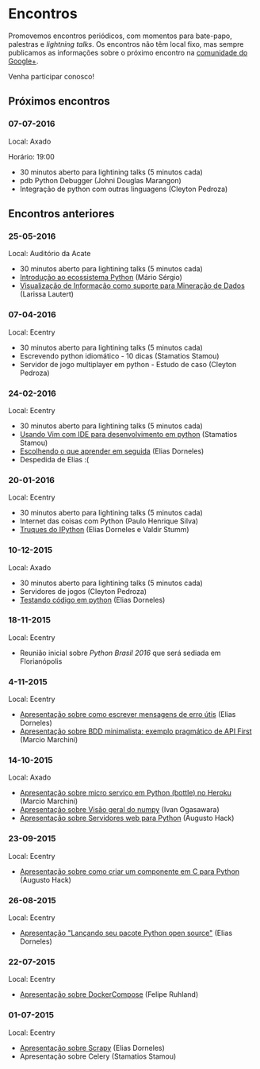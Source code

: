 # Encontros

Promovemos encontros periódicos, com momentos para bate-papo, palestras e _lightning talks_. Os encontros não têm local fixo, mas sempre publicamos as informações sobre o próximo encontro na  [comunidade do Google+](https://plus.google.com/communities/103743339273138251517).

Venha participar conosco!


## Próximos encontros

### 07-07-2016

Local: Axado 

Horário: 19:00

* 30 minutos aberto para lightining talks (5 minutos cada)
* pdb Python Debugger (Johni Douglas Marangon)
* Integração de python com outras linguagens (Cleyton Pedroza)

## Encontros anteriores

### 25-05-2016

Local: Auditório da Acate

* 30 minutos aberto para lightining talks (5 minutos cada)
* [Introdução ao ecossistema Python](http://www.slideshare.net/MrioSrgioOliveiradeQ/ecossistema-python-62411281) (Mário Sérgio)
* [Visualização de Informação como suporte para Mineração de Dados](https://db.tt/6DNOTplW) (Larissa Lautert)

### 07-04-2016

Local: Ecentry

* 30 minutos aberto para lightining talks (5 minutos cada)
* Escrevendo python idiomático - 10 dicas (Stamatios Stamou)
* Servidor de jogo multiplayer em python - Estudo de caso (Cleyton Pedroza)

### 24-02-2016

Local: Ecentry

* 30 minutos aberto para lightining talks (5 minutos cada)
* [Usando Vim com IDE para desenvolvimento em python](https://github.com/ssjunior/vim-ide-presentation) (Stamatios Stamou)
* [Escolhendo o que aprender em seguida](https://speakerdeck.com/eliasdorneles/escolhendo-o-que-aprender-em-seguida) (Elias Dorneles)
* Despedida de Elias :(

### 20-01-2016

Local: Ecentry

* 30 minutos aberto para lightining talks (5 minutos cada)
* Internet das coisas com Python (Paulo Henrique Silva)
* [Truques do IPython](https://speakerdeck.com/eliasdorneles/truques-do-ipython) (Elias Dorneles e Valdir Stumm)

### 10-12-2015

Local: Axado

* 30 minutos aberto para lightining talks (5 minutos cada)
* Servidores de jogos (Cleyton Pedroza)
* [Testando código em python](https://speakerdeck.com/eliasdorneles/testando-codigo-em-python) (Elias Dorneles)

### 18-11-2015

Local: Ecentry

* Reunião inicial sobre *Python Brasil 2016* que será sediada em Florianópolis

### 4-11-2015

Local: Ecentry

* [Apresentação sobre como escrever mensagens de erro útis](https://speakerdeck.com/eliasdorneles/como-escrever-mensagens-de-erro-uteis) (Elias Dorneles)
* [Apresentação sobre BDD minimalista: exemplo pragmático de API First](http://www.slideshare.net/MarcioMarchini/bddnamoroon) (Marcio Marchini)

### 14-10-2015

Local: Axado

* [Apresentação sobre micro serviço em Python (bottle) no Heroku](http://www.slideshare.net/MarcioMarchini/01bping) (Marcio Marchini)
* [Apresentação sobre Visão geral do numpy](http://nbviewer.ipython.org/github/scipy-latinamerica/scipyla2016/blob/master/presentation/python-floripa/numpy_mini_talk.ipynb) (Ivan Ogasawara)
* [Apresentação sobre Servidores web para Python](http://www.slideshare.net/AugustoHack/writing-server-in-python) (Augusto Hack)

### 23-09-2015

Local: Ecentry

* [Apresentação sobre como criar um componente em C para Python](https://github.com/hackaugusto/httpparser.py) (Augusto Hack)

### 26-08-2015

Local: Ecentry

* [Apresentação "Lançando seu pacote Python open source"](https://speakerdeck.com/eliasdorneles/lancando-seu-pacote-python-open-source) (Elias Dorneles)

### 22-07-2015

Local: Ecentry

- [Apresentação sobre DockerCompose](http://pt.slideshare.net/feliperuhland/docker-compose) (Felipe Ruhland)

### 01-07-2015

Local: Ecentry

* [Apresentação sobre Scrapy](https://speakerdeck.com/eliasdorneles/explorando-scrapy-alem-do-tutorial) (Elias Dorneles)
* Apresentação sobre Celery (Stamatios Stamou)
